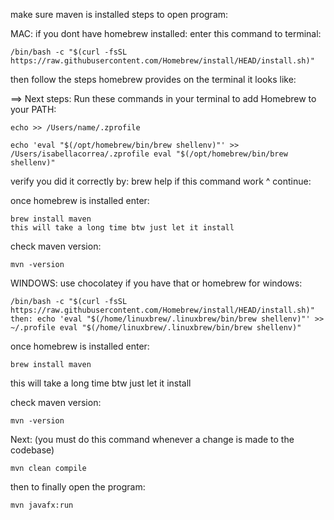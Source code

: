make sure maven is installed steps to open program:

MAC: if you dont have homebrew installed: enter this command to terminal:

``` 
/bin/bash -c "$(curl -fsSL https://raw.githubusercontent.com/Homebrew/install/HEAD/install.sh)"
```

then follow the steps homebrew provides on the terminal it looks like:

==> Next steps: Run these commands in your terminal to add Homebrew to your PATH:

```
echo >> /Users/name/.zprofile

echo 'eval "$(/opt/homebrew/bin/brew shellenv)"' >> /Users/isabellacorrea/.zprofile eval "$(/opt/homebrew/bin/brew shellenv)"
```

verify you did it correctly by: brew help if this command work ^ continue:

once homebrew is installed enter:
```
brew install maven
this will take a long time btw just let it install
```
check maven version:
```
mvn -version
```
WINDOWS: use chocolatey if you have that or homebrew for windows:
```
/bin/bash -c "$(curl -fsSL https://raw.githubusercontent.com/Homebrew/install/HEAD/install.sh)" then: echo 'eval "$(/home/linuxbrew/.linuxbrew/bin/brew shellenv)"' >> ~/.profile eval "$(/home/linuxbrew/.linuxbrew/bin/brew shellenv)"
```
once homebrew is installed enter:
```
brew install maven
```
this will take a long time btw just let it install

check maven version:
```
mvn -version
```
Next: (you must do this command whenever a change is made to the codebase)
```
mvn clean compile
```
then to finally open the program:
```
mvn javafx:run
```
